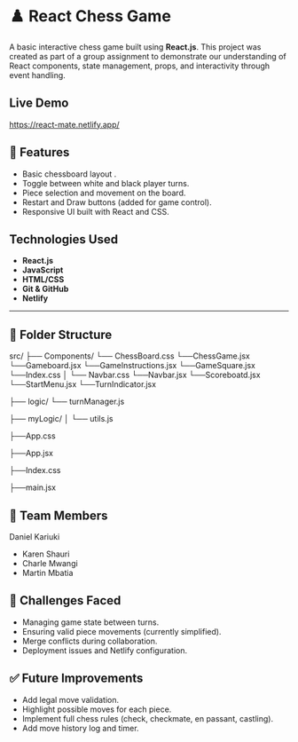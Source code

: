 # ♟️ React Chess Game

A basic interactive chess game built using **React.js**. This project was created as part of a group assignment to demonstrate our understanding of React components, state management, props, and interactivity through event handling.

## Live Demo
https://react-mate.netlify.app/

## 🧩 Features

- Basic chessboard layout .
- Toggle between white and black player turns.
- Piece selection and movement on the board.
- Restart and Draw buttons (added for game control).
- Responsive UI built with React and CSS.


##  Technologies Used

- **React.js**
- **JavaScript**
- **HTML/CSS**
- **Git & GitHub**
- **Netlify** 

---

## 📂 Folder Structure
src/
├── Components/
  └── ChessBoard.css
  └──ChessGame.jsx
  └──Gameboard.jsx
  └──GameInstructions.jsx
  └──GameSquare.jsx
  └──Index.css
│ └── Navbar.css
  └──Navbar.jsx
  └──Scoreboatd.jsx
  └──StartMenu.jsx
  └──TurnIndicator.jsx
   
├── logic/
  └── turnManager.js


├── myLogic/
│ └── utils.js

├──App.css

├──App.jsx

├──Index.css

├──main.jsx



## 👥 Team Members
  Daniel Kariuki
- Karen Shauri
- Charle Mwangi
- Martin Mbatia



## 🧠 Challenges Faced

- Managing game state between turns.
- Ensuring valid piece movements (currently simplified).
- Merge conflicts during collaboration.
- Deployment issues and Netlify configuration.


## ✅ Future Improvements

- Add legal move validation.
- Highlight possible moves for each piece.
- Implement full chess rules (check, checkmate, en passant, castling).
- Add move history log and timer.
